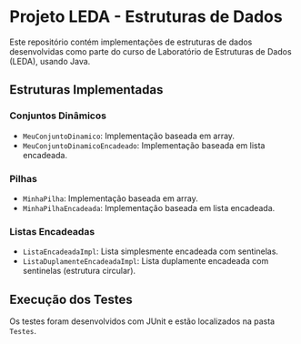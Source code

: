 # Projeto LEDA - Estruturas de Dados

Este repositório contém implementações de estruturas de dados desenvolvidas como parte do curso de Laboratório de Estruturas de Dados (LEDA), usando Java.

## Estruturas Implementadas

### Conjuntos Dinâmicos
- `MeuConjuntoDinamico`: Implementação baseada em array.
- `MeuConjuntoDinamicoEncadeado`: Implementação baseada em lista encadeada.

### Pilhas
- `MinhaPilha`: Implementação baseada em array.
- `MinhaPilhaEncadeada`: Implementação baseada em lista encadeada.

### Listas Encadeadas
- `ListaEncadeadaImpl`: Lista simplesmente encadeada com sentinelas.
- `ListaDuplamenteEncadeadaImpl`: Lista duplamente encadeada com sentinelas (estrutura circular).

## Execução dos Testes

Os testes foram desenvolvidos com JUnit e estão localizados na pasta `Testes`.
